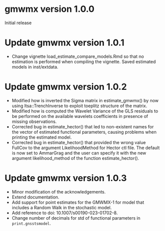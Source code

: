 # gmwmx version 1.0.0

Initial release 

# Update gmwmx version 1.0.1

- Change vignette load_estimate_compare_models.Rmd so that no estimation is performed when compiling the vignette. Saved estimated models in inst/extdata.

# Update gmwmx version 1.0.2

- Modified how is inverted the Sigma matrix in estimate_gmwmx() by now using ltsa::TrenchInverse to exploit toeplitz structure of the matrix. 
- Modified how is computed the Wavelet Variance of the GLS residuals to be performed on the available wavelets coefficients in presence of missing observations.
- Corrected bug in estimate_hector() that led to non-existent names for the vector of estimated functional parameters, causing problems when printing the estimated model.
- Corrected bug in estimate_hector() that provided the wrong value FullCov to the argument LikelihoodMethod for Hector ctl file. The default is now set to AmmarGrag and the user can specify it with the new argument likelihood_method of the function estimate_hector().

# Update gmwmx version 1.0.3

- Minor modification of the acknowledgements.
- Extend documentation.
- Add support for point estimates for the GMWMX-1 for model that includes a Random Walk in the stochastic model.
- Add reference to doi: 10.1007/s00190-023-01702-8.
- Change number of decimals for std of functional parameters in `print.gnsstsmodel`.


